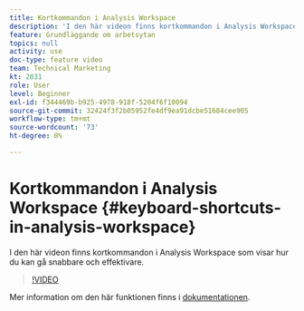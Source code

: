 ```yaml
---
title: Kortkommandon i Analysis Workspace
description: 'I den här videon finns kortkommandon i Analysis Workspace som visar hur du kan gå snabbare och effektivare. '
feature: Grundläggande om arbetsytan
topics: null
activity: use
doc-type: feature video
team: Technical Marketing
kt: 2031
role: User
level: Beginner
exl-id: f344469b-b925-4978-918f-5204f6f10094
source-git-commit: 32424f3f2b05952fe4df9ea91dcbe51684cee905
workflow-type: tm+mt
source-wordcount: '73'
ht-degree: 0%

---
```


# Kortkommandon i Analysis Workspace {#keyboard-shortcuts-in-analysis-workspace}

I den här videon finns kortkommandon i Analysis Workspace som visar hur du kan gå snabbare och effektivare.

>[!VIDEO](https://video.tv.adobe.com/v/23984/?quality=12)

Mer information om den här funktionen finns i [dokumentationen](https://marketing.adobe.com/resources/help/en_US/analytics/analysis-workspace/fa_shortcut_keys.html).
